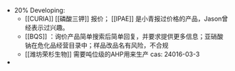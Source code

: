 - 20% Developing:
	- [[CURIA]] [[磷酸三钾]] 报价； [[IPAE]] 是小青报过价格的产品，Jason曾经表示过兴趣。
	- [[BQS]] ：询价产品简单搜索后简单回复，并要求提供更多信息；亚硝酸钠在危化品经营目录中；样品改品名有风险，不合规
	- [[潍坊荣杉生物]] 需要吨位级的AHP用来生产 cas: 24016-03-3
-